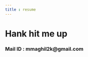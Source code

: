 ```yaml
---
title : resume
---
```

<!--- uses index.scss --->
<div class="flex-center">
    <h1>Hank hit me up</h1>
    <h3>Mail ID : mmaghil2k@gmail.com</h3>
</div>